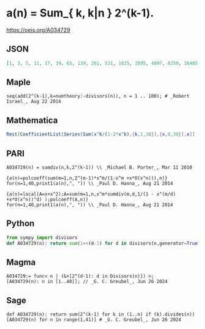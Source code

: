 # a\(n\) \= Sum\_\{ k, k\|n \} 2^\(k\-1\)\.
https://oeis.org/A034729
## JSON
```JSON
[1, 3, 5, 11, 17, 39, 65, 139, 261, 531, 1025, 2095, 4097, 8259, 16405, 32907, 65537, 131367, 262145, 524827, 1048645, 2098179, 4194305, 8390831, 16777233, 33558531, 67109125, 134225995, 268435457, 536887863, 1073741825, 2147516555, 4294968325, 8590000131]
```
## Maple
```Maple
seq(add(2^(k-1),k=numtheory:-divisors(n)), n = 1 .. 100); # _Robert Israel_, Aug 22 2014
```
## Mathematica
```Mathematica
Rest[CoefficientList[Series[Sum[x^k/(1-2*x^k),{k,1,30}],{x,0,30}],x]] (* _Vaclav Kotesovec_, Sep 08 2014 *)
```
## PARI
```PARI
A034729(n) = sumdiv(n,k,2^(k-1)) \\ _Michael B. Porter_, Mar 11 2010
```
```PARI
{a(n)=polcoeff(sum(m=1,n,2^(m-1)*x^m/(1-x^m +x*O(x^n))),n)}
for(n=1,40,print1(a(n),", ")) \\ _Paul D. Hanna_, Aug 21 2014
```
```PARI
{a(n)=local(A=x+x^2);A=sum(m=1,n,x^m*sumdiv(m,d,1/(1 - x^(m/d) +x*O(x^n))^d) );polcoeff(A,n)}
for(n=1,40,print1(a(n),", ")) \\ _Paul D. Hanna_, Aug 21 2014
```
## Python
```Python
from sympy import divisors
def A034729(n): return sum(1<<(d-1) for d in divisors(n,generator=True)) # _Chai Wah Wu_, Jul 15 2022
```
## Magma
```Magma
A034729:= func< n | (&+[2^(d-1): d in Divisors(n)]) >;
[A034729(n): n in [1..40]]; // _G. C. Greubel_, Jun 26 2024
```
## Sage
```Sage
def A034729(n): return sum(2^(k-1) for k in (1..n) if (k).divides(n))
[A034729(n) for n in range(1,41)] # _G. C. Greubel_, Jun 26 2024
```
